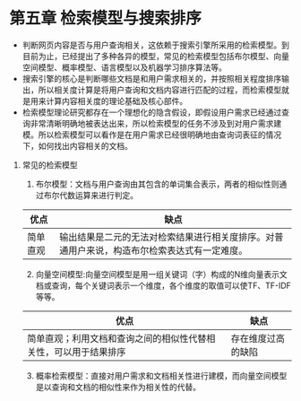 
# 第五章 检索模型与搜索排序
* 判断网页内容是否与用户查询相关，这依赖于搜索引擎所采用的检索模型。到目前为止，已经提出了多种各异的模型，常见的检索模型包括布尔模型、向量空间模型、概率模型、语言模型以及机器学习排序算法等。
* 搜索引擎的核心是判断哪些文档是和用户需求相关的，并按照相关程度排序输出，所以相关度计算是将用户查询和文档内容进行匹配的过程，而检索模型就是用来计算内容相关度的理论基础及核心部件。
* 检索模型理论研究都存在一个理想化的隐含假设，即假设用户需求已经通过查询非常清晰明确地被表达出来，所以检索模型的任务不涉及到对用户需求建模。所以检索模型可以看作是在用户需求已经很明确地由查询词表征的情况下，如何找出内容相关的文档。
1. 常见的检索模型
   1. 布尔模型：文档与用户查询由其包含的单词集合表示，两者的相似性则通过布尔代数运算来进行判定。

     优点 | 缺点
     ------------ | -------------
     简单直观 | 输出结果是二元的无法对检索结果进行相关度排序。对普通用户来说，构造布尔检索表达式有一定难度。
   2. 向量空间模型:向量空间模型是用一组关键词（字）构成的N维向量表示文档或查询，每个关键词表示一个维度，各个维度的取值可以使TF、TF-IDF等等。

     优点 | 缺点
     ---------- | ----------
     简单直观；利用文档和查询之间的相似性代替相关性，可以用于结果排序 | 存在维度过高的缺陷
   3. 概率检索模型：直接对用户需求和文档相关性进行建模，而向量空间模型是以查询和文档的相似性来作为相关性的代替。

